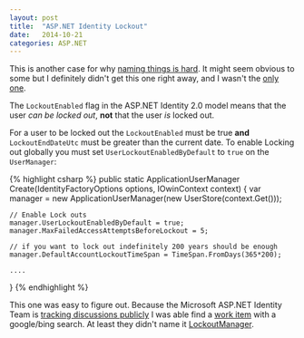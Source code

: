 ```yaml
---
layout: post
title:  "ASP.NET Identity Lockout"
date:   2014-10-21
categories: ASP.NET
---
```


This is another case for why [naming things is hard](http://martinfowler.com/bliki/TwoHardThings.html).  It might seem obvious to some but I definitely didn't get this one right away, and I wasn't the [only one](https://aspnetidentity.codeplex.com/workitem/2178).  

The ```LockoutEnabled``` flag in the ASP.NET Identity 2.0 model means that the user *can be locked out*, **not** that the user *is* locked out.  

For a user to be locked out the ```LockoutEnabled``` must be true **and** ```LockoutEndDateUtc``` must be greater than the current date.  To enable Locking out globally you must set ```UserLockoutEnabledByDefault``` to ```true``` on the ```UserManager```:

{% highlight csharp %}
public static ApplicationUserManager Create(IdentityFactoryOptions<ApplicationUserManager> options, IOwinContext context)
{
    var manager = new ApplicationUserManager(new UserStore<ApplicationUser>(context.Get<ApplicationDbContext>()));

	// Enable Lock outs
    manager.UserLockoutEnabledByDefault = true;
    manager.MaxFailedAccessAttemptsBeforeLockout = 5;

    // if you want to lock out indefinitely 200 years should be enough
    manager.DefaultAccountLockoutTimeSpan = TimeSpan.FromDays(365*200);

	....
}
{% endhighlight %}

This one was easy to figure out. Because the Microsoft ASP.NET Identity Team is [tracking discussions publicly](https://aspnetidentity.codeplex.com/SourceControl/latest#Readme.markdown) I was able find a [work item](https://aspnetidentity.codeplex.com/workitem/2178) with a google/bing search.  At least they didn't name it [LockoutManager](http://blog.codinghorror.com/i-shall-call-it-somethingmanager/).

